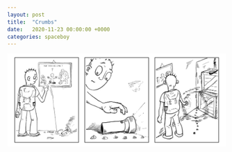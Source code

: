 ```yaml
---
layout: post
title:  "Crumbs"
date:   2020-11-23 00:00:00 +0000
categories: spaceboy
---
```


![Crumbs](spaceboy/09%20-%20crumbs.png)

